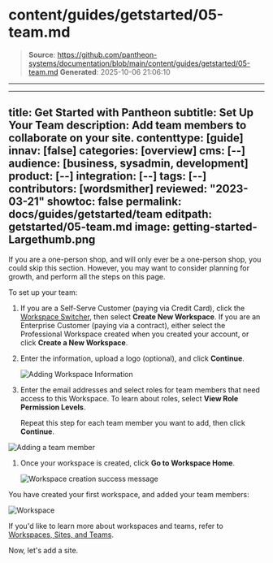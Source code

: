 # content/guides/getstarted/05-team.md

> **Source**: https://github.com/pantheon-systems/documentation/blob/main/content/guides/getstarted/05-team.md
> **Generated**: 2025-10-06 21:06:10

---

---
title: Get Started with Pantheon
subtitle: Set Up Your Team
description: Add team members to collaborate on your site.
contenttype: [guide]
innav: [false]
categories: [overview]
cms: [--]
audience: [business, sysadmin, development]
product: [--]
integration: [--]
tags: [--]
contributors: [wordsmither]
reviewed: "2023-03-21"
showtoc: false
permalink: docs/guides/getstarted/team
editpath: getstarted/05-team.md
image: getting-started-Largethumb.png
---

<Wistia src="jdhn2naeu2" />

<Alert title="Note" type="info" >

If you are a one-person shop, and will only ever be a one-person shop, you could skip this section.  However, you may want to consider planning for growth, and perform all the steps on this page.

</Alert>

To set up your team:

1. If you are a Self-Serve Customer (paying via Credit Card), click the [Workspace Switcher](/guides/account-mgmt/workspace-sites-teams/workspaces#switch-between-workspaces), then select **Create New Workspace**.  If you are an Enterprise Customer (paying via a contract), either select the Professional Workspace created when you created your account, or click **Create a New Workspace**.

1. Enter the information, upload a logo (optional), and click **Continue**.

   ![Adding Workspace Information](../../../images/dashboard/new-dashboard/2024/create-workspace-form.png)

1. Enter the email addresses and select roles for team members that need access to this Workspace. To learn about roles, select **View Role Permission Levels**.

   Repeat this step for each team member you want to add, then click **Continue**.

  ![Adding a team member](../../../images/dashboard/new-dashboard/2024/create-workspace-team.png)

1. Once your workspace is created, click **Go to Workspace Home**.

   ![Workspace creation success message](../../../images/dashboard/new-dashboard/2024/create-workspace-success.png)

  You have created your first workspace, and added your team members:

  ![Workspace](../../../images/dashboard/new-dashboard/2024/create-workspace-dashboard.png)


If you'd like to learn more about workspaces and teams, refer to [Workspaces, Sites, and Teams](/guides/account-mgmt/workspace-sites-teams).

Now, let's add a site.
